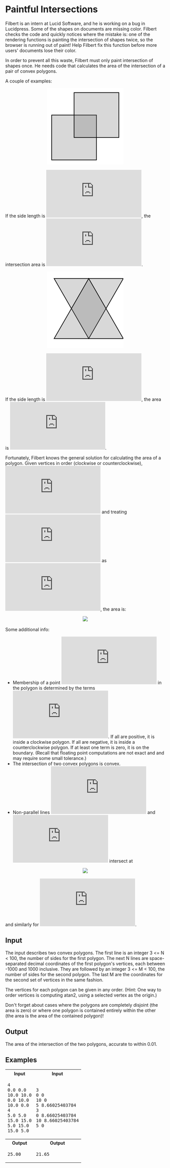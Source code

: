 # Paintful Intersections

Filbert is an intern at Lucid Software, and he is working on a bug in Lucidpress. Some of the shapes on documents are missing color. Filbert checks the code and quickly notices where the mistake is: one of the rendering functions is painting the intersection of shapes twice, so the browser is running out of paint! Help Filbert fix this function before more users' documents lose their color.

In order to prevent all this waste, Filbert must only paint intersection of shapes once. He needs code that calculates the area of the intersection of a pair of convex polygons.

A couple of examples:

<div align="center">
<img alt="Overlapping squares" src="squares.svg">
</div>

If the side length is ![](https://latex.codecogs.com/svg.latex?%5Cinline%20s=10), the intersection area is ![](https://latex.codecogs.com/svg.latex?%5Cinline%20s%5E2/4%3D10%5E2/4%3D25).

<div align="center">
<img alt="Overlapping triangles" src="triangles.svg">
</div>

If the side length is ![](https://latex.codecogs.com/svg.latex?%5Cinline%20s=10), the area is ![](https://latex.codecogs.com/svg.latex?%5Cinline%20s%5E2%5Csqrt%7B3%7D/8%3D10%5E2%5Csqrt%7B3%7D/8%3D21.651).

Fortunately, Filbert knows the general solution for calculating the area of a polygon. Given vertices in order (clockwise or counterclockwise), ![](https://latex.codecogs.com/svg.latex?%5Cinline%20%28x_1%2C%20y_1%29%2C%20%28x_2%2C%20y_2%29%2C%20%28x_3%2C%20y_3%29%2C%20%5Cldots%28x_n%2Cy_n%29) and treating ![](https://latex.codecogs.com/svg.latex?%5Cinline%20%28x_0%2C%20y_0%29) as ![](https://latex.codecogs.com/svg.latex?%5Cinline%20%28x_n%2C%20y_n%29), the area is:

<div align="center">
    <img src="https://latex.codecogs.com/svg.latex?%5Cbegin%7Balign%7D%20A%26%3D%5Cfrac%7B1%7D%7B2%7D%5Cleft%7C%5Csum_%7Bi%3D1%7D%5E%7Bn%7D(x_%7Bi-1%7Dy_i-x_iy_%7Bi-1%7D)%5Cright%7C%20%5Cnotag%20%5C%5C%20%26%3D%5Cfrac%7B1%7D%7B2%7D%5Cleft%7Cx_ny_1%20-%20x_1y_n%20+%20x_1y_2-x_2y_1+x_2y_3-x_3y_2+%5Cldots%20x_%7Bn-1%7Dy_n-x_ny_%7Bn-1%7D%5Cright%7C%20%5Cnotag%20%5Cend%7Balign%7D">
</div>

Some additional info:

* Membership of a point ![](https://latex.codecogs.com/svg.latex?%5Cinline%20%28x%2C%20y%29) in the polygon is determined by the terms ![](https://latex.codecogs.com/svg.latex?%5Cinline%20%28x%20-%20x_i%29%28y_%7Bi-1%7D%20-%20y_i%29%20-%20%28y%20-%20y_i%29%28x_%7Bi-1%7D%20-%20x_i%29). If all are positive, it is inside a clockwise polygon. If all are negative, it is inside a counterclockwise polygon. If at least one term is zero, it is on the boundary. (Recall that floating point computations are not exact and and may require some small tolerance.)
* The intersection of two convex polygons is convex.
* Non-parallel lines ![](https://latex.codecogs.com/svg.latex?%5Cinline%20%28x_1%2C%20y_1%29%2C%20%28x_2%2C%20y_2%29) and ![](https://latex.codecogs.com/svg.latex?%5Cinline%20%28x_3%2C%20y_3%29%2C%20%28x_4%2C%20y_4%29) intersect at

<div align="center">
    <img src="https://latex.codecogs.com/svg.latex?x%3D%5Cfrac%7B%28x_1y_2-y_1x_2%29%28x_3-x_4%29-%28x_1-x_2%29%28x_3y_4-y_3x_4%29%7D%7B%28x_1-x_2%29%28y_3-y_4%29-%28y_1-y_2%29%28x_3-x_4%29%7D">
</div>

and similarly for ![](https://latex.codecogs.com/svg.latex?y).

## Input

The input describes two convex polygons. The first line is an integer 3 <= N < 100, the number of sides for the first polygon. The next N lines are space-separated decimal coordinates of the first polygon's vertices, each between -1000 and 1000 inclusive. They are followed by an integer 3 <= M < 100, the number of sides for the second polygon. The last M are the coordinates for the second set of vertices in the same fashion.

The vertices for each polygon can be given in any order. (Hint: One way to order vertices is computing atan2, using a selected vertex as the origin.)

Don't forget about cases where the polygons are completely disjoint (the area is zero) or where one polygon is contained entirely within the other (the area is the area of the contained polygon)!

## Output

The area of the intersection of the two polygons, accurate to within 0.01.

## Examples

<table>
    <tr>
        <th>Input</th>
        <th>Input</th>
    </tr>
    <tr>
        <td><pre>4
0.0 0.0
10.0 10.0
0.0 10.0
10.0 0.0
4
5.0 5.0
15.0 15.0
5.0 15.0
15.0 5.0
</pre></td>
        <td><pre>3
0 0
10 0
5 8.66025403784
3
0 8.66025403784
10 8.66025403784
5 0</pre></td>
    </tr>
    <tr>
        <th>Output</th>
        <th>Output</th>
    </tr>
    <tr>
        <td><pre>25.00</pre></td>
        <td><pre>21.65</pre></td>
    </tr>
</table>
